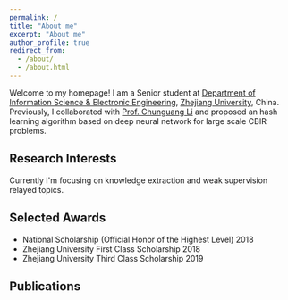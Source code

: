 ```yaml
---
permalink: /
title: "About me"
excerpt: "About me"
author_profile: true
redirect_from: 
  - /about/
  - /about.html
---
```


Welcome to my homepage! 
I am a Senior student at [Department of Information Science & Electronic Engineering](http://www.isee.zju.edu.cn/main.htm), [Zhejiang University](http://www.zju.edu.cn/), China.
Previously, I collaborated with [Prof. Chunguang Li](https://person.zju.edu.cn/cgli) and proposed an hash learning algorithm based on deep neural network for large scale CBIR problems.  
## Research Interests
Currently I'm focusing on knowledge extraction and weak supervision relayed topics.
## Selected Awards
- National Scholarship (Official Honor of the Highest Level)
2018
- Zhejiang University First Class Scholarship                                                                              2018
- Zhejiang University Third Class Scholarship                                                                              2019
## Publications

